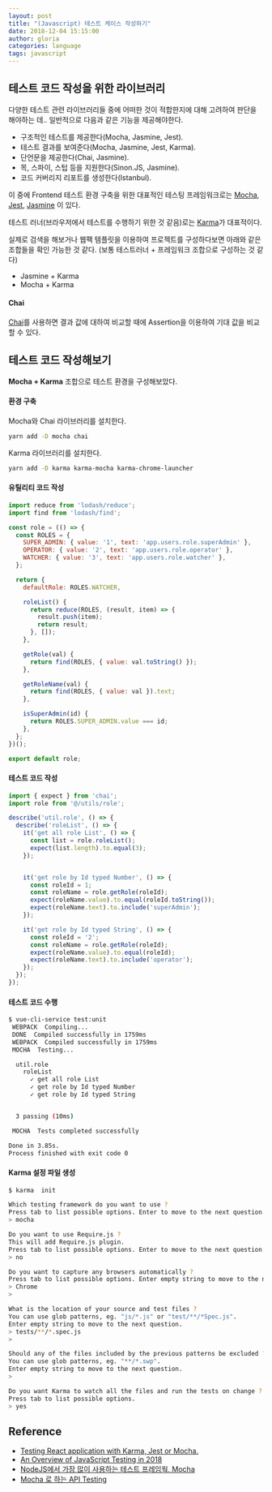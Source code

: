 ```yaml
---
layout: post
title: "(Javascript) 테스트 케이스 작성하기"
date: 2018-12-04 15:15:00
author: gloria
categories: language
tags: javascript 
---
```



## 테스트 코드 작성을 위한 라이브러리
다양한 테스트 관련 라이브러리들 중에 어떠한 것이 적합한지에 대해 고려하여 판단을 해야하는 데..
일반적으로 다음과 같은 기능을 제공해야한다.
- 구조적인 테스트를 제공한다(Mocha, Jasmine, Jest).
- 테스트 결과를 보여준다(Mocha, Jasmine, Jest, Karma).
- 단언문을 제공한다(Chai, Jasmine).
- 목, 스파이, 스텁 등을 지원한다(Sinon.JS, Jasmine).
- 코드 커버리지 리포트를 생성한다(Istanbul).

이 중에 Frontend 테스트 환경 구축을 위한 대표적인 테스팅 프레임워크로는 [Mocha](https://github.com/mochajs/mocha), [Jest](https://github.com/facebook/jest), [Jasmine](https://github.com/jasmine/jasmine) 이 있다.

테스트 러너(브라우저에서 테스트를 수행하기 위한 것 같음)로는 [Karma](https://karma-runner.github.io/latest/index.html)가 대표적이다.

실제로 검색을 해보거나 웹팩 템플릿을 이용하여 프로젝트를 구성하다보면 아래와 같은 조합들을 확인 가능한 것 같다. (보통 테스트러너 + 프레임워크 조합으로 구성하는 것 같다)
- Jasmine + Karma
- Mocha + Karma

#### Chai
[Chai](https://www.chaijs.com/)를 사용하면 결과 값에 대하여 비교할 때에 Assertion을 이용하여 기대 값을 비교할 수 있다.

## 테스트 코드 작성해보기

**Mocha + Karma** 조합으로 테스트 환경을 구성해보았다.

#### 환경 구축
Mocha와 Chai 라이브러리를 설치한다.
```bash
yarn add -D mocha chai
```

Karma 라이브러리를 설치한다. 
```bash
yarn add -D karma karma-mocha karma-chrome-launcher
```

#### 유틸리티 코드 작성
```javascript
import reduce from 'lodash/reduce';
import find from 'lodash/find';

const role = (() => {
  const ROLES = {
    SUPER_ADMIN: { value: '1', text: 'app.users.role.superAdmin' },
    OPERATOR: { value: '2', text: 'app.users.role.operator' },
    WATCHER: { value: '3', text: 'app.users.role.watcher' },
  };

  return {
    defaultRole: ROLES.WATCHER,

    roleList() {
      return reduce(ROLES, (result, item) => {
        result.push(item);
        return result;
      }, []);
    },

    getRole(val) {
      return find(ROLES, { value: val.toString() });
    },

    getRoleName(val) {
      return find(ROLES, { value: val }).text;
    },

    isSuperAdmin(id) {
      return ROLES.SUPER_ADMIN.value === id;
    },
  };
})();

export default role;
```

#### 테스트 코드 작성
```javascript
import { expect } from 'chai';
import role from '@/utils/role';

describe('util.role', () => {
  describe('roleList', () => {
    it('get all role List', () => {
      const list = role.roleList();
      expect(list.length).to.equal(3);
    });


    it('get role by Id typed Number', () => {
      const roleId = 1;
      const roleName = role.getRole(roleId);
      expect(roleName.value).to.equal(roleId.toString());
      expect(roleName.text).to.include('superAdmin');
    });

    it('get role by Id typed String', () => {
      const roleId = '2';
      const roleName = role.getRole(roleId);
      expect(roleName.value).to.equal(roleId);
      expect(roleName.text).to.include('operator');
    });
  });
});
```

#### 테스트 코드 수행
```bash
$ vue-cli-service test:unit
 WEBPACK  Compiling...
 DONE  Compiled successfully in 1759ms
 WEBPACK  Compiled successfully in 1759ms
 MOCHA  Testing...

  util.role
    roleList
      ✓ get all role List
      ✓ get role by Id typed Number
      ✓ get role by Id typed String


  3 passing (10ms)

 MOCHA  Tests completed successfully

Done in 3.85s.
Process finished with exit code 0
```

#### Karma 설정 파일 생성
```bash
$ karma  init

Which testing framework do you want to use ?
Press tab to list possible options. Enter to move to the next question.
> mocha

Do you want to use Require.js ?
This will add Require.js plugin.
Press tab to list possible options. Enter to move to the next question.
> no

Do you want to capture any browsers automatically ?
Press tab to list possible options. Enter empty string to move to the next question.
> Chrome
> 

What is the location of your source and test files ?
You can use glob patterns, eg. "js/*.js" or "test/**/*Spec.js".
Enter empty string to move to the next question.
> tests/**/*.spec.js
> 

Should any of the files included by the previous patterns be excluded ?
You can use glob patterns, eg. "**/*.swp".
Enter empty string to move to the next question.
> 

Do you want Karma to watch all the files and run the tests on change ?
Press tab to list possible options.
> yes
```



## Reference
- [Testing React application with Karma, Jest or Mocha.](https://sungjk.github.io/2017/03/03/testing-react-application.html)
- [An Overview of JavaScript Testing in 2018](https://medium.com/welldone-software/an-overview-of-javascript-testing-in-2018-f68950900bc3)
- [NodeJS에서 가장 많이 사용하는 테스트 프레임웍, Mocha](http://blog.jeonghwan.net/mocha/)
- [Mocha 로 하는 API Testing](https://inspiredjw.com/entry/Mocha-%EB%A1%9C-%ED%95%98%EB%8A%94-API-Testing)